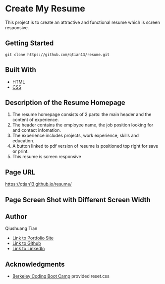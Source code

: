 # Create My Resume
This project is to create an attractive and functional resume which is screen responsive.

## Getting Started
```console
git clone https://github.com/qtian13/resume.git
```

## Built With

* [HTML](https://developer.mozilla.org/en-US/docs/Web/HTML)
* [CSS](https://developer.mozilla.org/en-US/docs/Web/CSS)

## Description of the Resume Homepage
1. The resume homepage consists of 2 parts:  the main header and the content of experience.
1. The header contains the employee name, the job position looking for and contact infomation.  
1. The experience includes projects, work experience, skills and education.
2. A button linked to pdf version of resume is positioned top right for save or print.
3. This resume is screen responsive

## Page URL
https://qtian13.github.io/resume/

## Page Screen Shot with Different Screen Width

## Author
Qiushuang Tian
- [Link to Portfolio Site](https://qtian13.github.io/)
- [Link to Github](https://github.com/qtian13)
- [Link to LinkedIn](https://www.linkedin.com/in/qiushuang-tian-a9754248/)

## Acknowledgments
- [Berkeley Coding Boot Camp](https://bootcamp.berkeley.edu/coding/) provided reset.css





